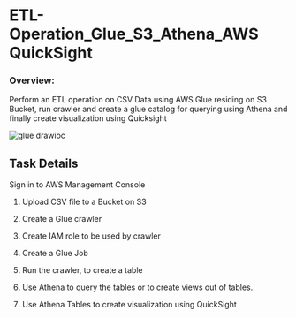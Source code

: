 # ETL-Operation_Glue_S3_Athena_AWS QuickSight
### Overview:
Perform an ETL operation on CSV Data using AWS Glue residing on S3 Bucket, run crawler and create a glue catalog for querying using Athena and finally create visualization using Quicksight  

![glue drawioc](https://user-images.githubusercontent.com/53235392/228801786-5850a30a-dcd5-4fff-a242-c5ef8815310f.png)

## Task Details
Sign in to AWS Management Console

01. Upload CSV file to a Bucket on S3

02. Create a Glue crawler

03. Create IAM role to be used by crawler

04. Create a Glue Job

05. Run the crawler, to create a table

06. Use Athena to query the tables or to create views out of tables.

07. Use Athena Tables to create visualization using QuickSight
